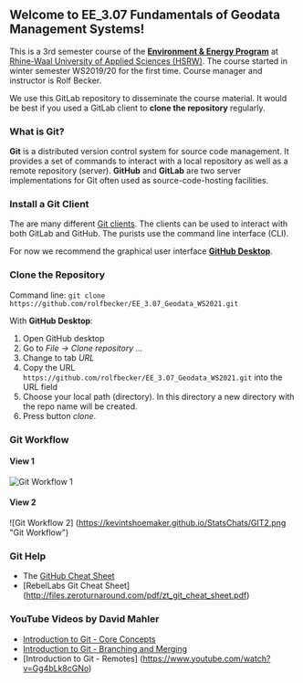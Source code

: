 ## Welcome to EE_3.07 Fundamentals of Geodata Management Systems!

This is a 3rd semester course of the [**Environment & Energy Program**](https://www.hochschule-rhein-waal.de/en/faculties/communication-and-environment/degree-programmes/bachelor-degree-programmes/environment-and) at [Rhine-Waal University of Applied Sciences (HSRW)](https://www.hsrw.eu/). The course started in winter semester WS2019/20 for the first time. Course manager and instructor is Rolf Becker.

We use this GitLab repository to disseminate the course material. It would be best if you used a GitLab client to **clone the repository** regularly. 

### What is Git?

**Git** is a distributed version control system for source code management. It provides a set of commands to interact with a local repository as well as a remote repository (server). **GitHub** and **GitLab** are two server implementations for Git often used as source-code-hosting facilities.


### Install a Git Client 

The are many different [Git clients](https://git-scm.com/downloads). The clients can be used to interact with both GitLab and GitHub. The purists use the command line interface (CLI). 

For now we recommend the graphical user interface [**GitHub Desktop**](https://desktop.github.com/). 

### Clone the Repository

Command line: `git clone https://github.com/rolfbecker/EE_3.07_Geodata_WS2021.git`

With **GitHub Desktop**:

1. Open GitHub desktop
1. Go to _File -> Clone repository ..._
1. Change to tab _URL_
1. Copy the URL `https://github.com/rolfbecker/EE_3.07_Geodata_WS2021.git` into the URL field
1. Choose your local path (directory). In this directory a new directory with the repo name will be created.
1. Press button _clone_.

### Git Workflow

#### View 1
![Git Workflow 1](https://i.stack.imgur.com/vpVBd.png "Git Workflow")

#### View 2
![Git Workflow 2] (https://kevintshoemaker.github.io/StatsChats/GIT2.png "Git Workflow")


### Git Help

* The [GitHub Cheat Sheet](https://github.github.com/training-kit/downloads/github-git-cheat-sheet.pdf)
* [RebelLabs Git Cheat Sheet] (http://files.zeroturnaround.com/pdf/zt_git_cheat_sheet.pdf)

### YouTube Videos by **David Mahler**

* [Introduction to Git - Core Concepts](https://www.youtube.com/watch?v=uR6G2v_WsRA)
* [Introduction to Git - Branching and Merging](https://www.youtube.com/watch?v=FyAAIHHClqI) 
* [Introduction to Git - Remotes] (https://www.youtube.com/watch?v=Gg4bLk8cGNo)
